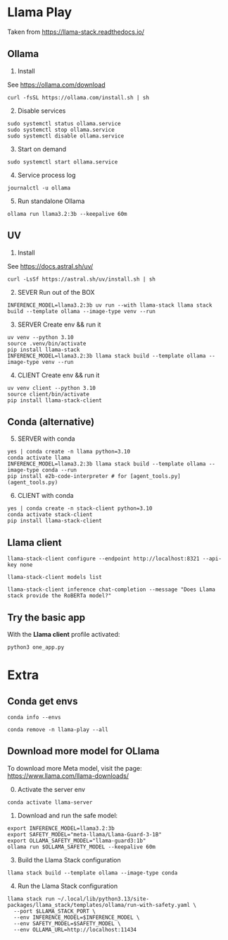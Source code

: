 # Llama Play

Taken from https://llama-stack.readthedocs.io/

## Ollama

1. Install

See https://ollama.com/download

```shell
curl -fsSL https://ollama.com/install.sh | sh
```

2. Disable services

```shell
sudo systemctl status ollama.service
sudo systemctl stop ollama.service
sudo systemctl disable ollama.service
```

3. Start on demand

```shell
sudo systemctl start ollama.service
```

4. Service process log

```shell
journalctl -u ollama
```

5. Run standalone Ollama

```shell
ollama run llama3.2:3b --keepalive 60m
```

## UV

1. Install

See https://docs.astral.sh/uv/

```shell
curl -LsSf https://astral.sh/uv/install.sh | sh
```

2. SEVER Run out of the BOX

```shell
INFERENCE_MODEL=llama3.2:3b uv run --with llama-stack llama stack build --template ollama --image-type venv --run
```

3. SERVER Create env && run it

```shell
uv venv --python 3.10
source .venv/bin/activate
pip install llama-stack
INFERENCE_MODEL=llama3.2:3b llama stack build --template ollama --image-type venv --run
```

4. CLIENT Create env && run it

```shell
uv venv client --python 3.10
source client/bin/activate
pip install llama-stack-client
```

## Conda (alternative)

5. SERVER with conda

```shell
yes | conda create -n llama python=3.10
conda activate llama
INFERENCE_MODEL=llama3.2:3b llama stack build --template ollama --image-type conda --run
pip install e2b-code-interpreter # for [agent_tools.py](agent_tools.py)
```

6. CLIENT with conda

```shell
yes | conda create -n stack-client python=3.10
conda activate stack-client
pip install llama-stack-client
```

## Llama client

```shell
llama-stack-client configure --endpoint http://localhost:8321 --api-key none
```

```shell
llama-stack-client models list
```

```shell
llama-stack-client inference chat-completion --message "Does Llama stack provide the RoBERTa model?"
```

## Try the basic app

With the **Llama client** profile activated:
```shell
python3 one_app.py
```

# Extra

## Conda get envs

```shell
conda info --envs
```

```shell
conda remove -n llama-play --all
```

## Download more model for OLlama

To download more Meta model, visit the page:
https://www.llama.com/llama-downloads/

0. Activate the server env
```shell
conda activate llama-server
```

1. Download and run the safe model:
```shell
export INFERENCE_MODEL=llama3.2:3b
export SAFETY_MODEL="meta-llama/Llama-Guard-3-1B"
export OLLAMA_SAFETY_MODEL="llama-guard3:1b"
ollama run $OLLAMA_SAFETY_MODEL --keepalive 60m
```

3. Build the Llama Stack configuration
```shell
llama stack build --template ollama --image-type conda
```

4. Run the Llama Stack configuration
```shell
llama stack run ~/.local/lib/python3.13/site-packages/llama_stack/templates/ollama/run-with-safety.yaml \
  --port $LLAMA_STACK_PORT \
  --env INFERENCE_MODEL=$INFERENCE_MODEL \
  --env SAFETY_MODEL=$SAFETY_MODEL \
  --env OLLAMA_URL=http://localhost:11434
```